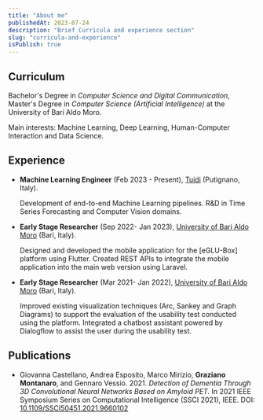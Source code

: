 ```yaml
---
title: "About me"
publishedAt: 2023-07-24
description: "Brief Curricula and experience section"
slug: "curricula-and-experience"
isPublish: true
---
```


## Curriculum

Bachelor's Degree in _Computer Science and Digital Communication_, Master's Degree in _Computer Science (Artificial Intelligence)_ at the University of Bari Aldo Moro.

Main interests: Machine Learning, Deep Learning, Human-Computer Interaction and Data Science.



## Experience

- **Machine Learning Engineer** (Feb 2023 - Present), [Tuidi](https:www.tuidi.it) (Putignano, Italy).
    
    Development of end-to-end Machine Learning pipelines. R&D in Time Series Forecasting and Computer Vision domains.  
- **Early Stage Researcher** (Sep 2022- Jan 2023), [University of Bari Aldo Moro](https:www.uniba.it) (Bari, Italy).

    Designed and developed the mobile application for the [eGLU-Box] platform using Flutter. Created REST APIs to integrate the mobile application into the main web version using Laravel.

- **Early Stage Researcher** (Mar 2021- Jan 2022), [University of Bari Aldo Moro](https:www.uniba.it) (Bari, Italy).
    
    Improved existing visualization techniques (Arc, Sankey and Graph Diagrams) to support the evaluation of the usability test conducted using the platform.
    Integrated a chatbost assistant powered by Dialogflow to assist the user during the usability test.


## Publications
- Giovanna Castellano, Andrea Esposito, Marco Mirizio,  **Graziano Montanaro**, and Gennaro Vessio. 2021. _Detection of Dementia Through 3D Convolutional Neural Networks Based on Amyloid PET._ In 2021 IEEE Symposium Series on Computational Intelligence (SSCI 2021), IEEE. DOI: [10.1109/SSCI50451.2021.9660102](https://ieeexplore.ieee.org/document/9660102/)
